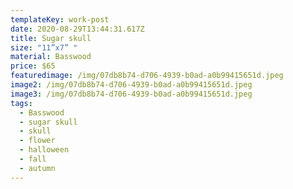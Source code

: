 ```yaml
---
templateKey: work-post
date: 2020-08-29T13:44:31.617Z
title: Sugar skull
size: "11”x7” "
material: Basswood
price: $65
featuredimage: /img/07db8b74-d706-4939-b0ad-a0b99415651d.jpeg
image2: /img/07db8b74-d706-4939-b0ad-a0b99415651d.jpeg
image3: /img/07db8b74-d706-4939-b0ad-a0b99415651d.jpeg
tags:
  - Basswood
  - sugar skull
  - skull
  - flower
  - halloween
  - fall
  - autumn
---
```

